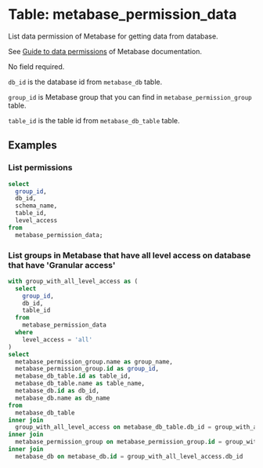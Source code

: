 # Table: metabase_permission_data

List data permission of Metabase for getting data from database.

See [Guide to data permissions](https://www.metabase.com/learn/permissions/data-permissions) of Metabase documentation.

No field required.

`db_id` is the database id from `metabase_db` table.

`group_id` is Metabase group that you can find in `metabase_permission_group` table.

`table_id` is the table id from `metabase_db_table` table.

## Examples

### List permissions

```sql
select
  group_id,
  db_id,
  schema_name,
  table_id,
  level_access
from
  metabase_permission_data;
```

### List groups in Metabase that have all level access on database that have 'Granular access'

```sql
with group_with_all_level_access as (
  select
    group_id,
    db_id,
    table_id
  from
    metabase_permission_data
  where
    level_access = 'all'
)
select
  metabase_permission_group.name as group_name,
  metabase_permission_group.id as group_id,
  metabase_db_table.id as table_id,
  metabase_db_table.name as table_name,
  metabase_db.id as db_id,
  metabase_db.name as db_name
from
  metabase_db_table
inner join
  group_with_all_level_access on metabase_db_table.db_id = group_with_all_level_access.db_id and metabase_db_table.id = group_with_all_level_access.table_id
inner join
  metabase_permission_group on metabase_permission_group.id = group_with_all_level_access.group_id
inner join
  metabase_db on metabase_db.id = group_with_all_level_access.db_id
```

